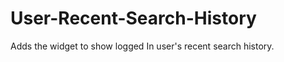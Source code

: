 User-Recent-Search-History
==========================

Adds the widget to show logged In user's recent search history.
